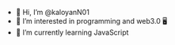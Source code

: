 - 👋 Hi, I’m @kaloyanN01
- 👀 I’m interested in programming and web3.0 🖥️
- 🌱 I’m currently learning JavaScript

<!---
kaloyanN01/kaloyanN01 is a ✨ special ✨ repository because its `README.md` (this file) appears on your GitHub profile.
You can click the Preview link to take a look at your changes.
--->
